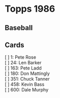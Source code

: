 # Topps 1986 
## Baseball

## Cards

[ ] 1: Pete Rose <br>[ ] 24: Len Barker <br>[ ] 163: Pete Ladd <br>[ ] 180: Don Mattingly <br>[ ] 351: Chuck Tanner <br>[ ] 458: Kevin Bass <br>[ ] 600: Dale Murphy <br>